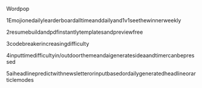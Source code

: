 Wordpop

1Emojionedailylearderboardalltimeanddailyand1v1seethewinnerweekly

2resumebuildandpdfinstantlytemplatesandpreviewfree

3codebreakerincreasingdifficulty

4inputtimedifficultyin/outdoorthemeandaigeneratesideaandtimercanbepressed

5aiheadlinepredictwithnewsletterorinputbasedordailygeneratedheadlineorarticlemodes
